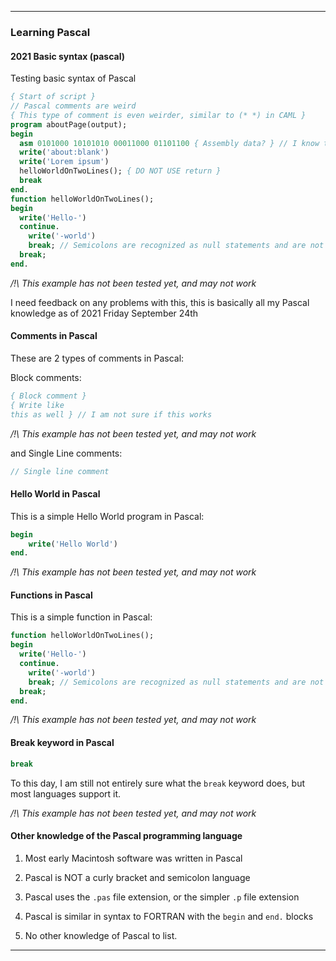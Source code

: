 ***

### Learning Pascal

#### 2021 Basic syntax (pascal)

Testing basic syntax of Pascal

```pascal
{ Start of script }
// Pascal comments are weird
{ This type of comment is even weirder, similar to (* *) in CAML }
program aboutPage(output);
begin
  asm 0101000 10101010 00011000 01101100 { Assembly data? } // I know this line is not functional, take it out upon testing
  write('about:blank')
  write('Lorem ipsum')
  helloWorldOnTwoLines(); { DO NOT USE return }
  break
end.
function helloWorldOnTwoLines();
begin
  write('Hello-')
  continue.
  	write('-world')
  	break; // Semicolons are recognized as null statements and are not needed
  break;
end.
```

_/!\ This example has not been tested yet, and may not work_

I need feedback on any problems with this, this is basically all my Pascal knowledge as of 2021 Friday September 24th

#### Comments in Pascal

These are 2 types of comments in Pascal:

Block comments:

```pascal
{ Block comment }
{ Write like
this as well } // I am not sure if this works
```

_/!\ This example has not been tested yet, and may not work_

and Single Line comments:

```pascal
// Single line comment
```

#### Hello World in Pascal

This is a simple Hello World program in Pascal:

```pascal
begin
	write('Hello World')
end.
```

_/!\ This example has not been tested yet, and may not work_

#### Functions in Pascal

This is a simple function in Pascal:

```pascal
function helloWorldOnTwoLines();
begin
  write('Hello-')
  continue.
  	write('-world')
  	break; // Semicolons are recognized as null statements and are not needed
  break;
end.
```

_/!\ This example has not been tested yet, and may not work_

#### Break keyword in Pascal

```pascal
break
```

To this day, I am still not entirely sure what the `break` keyword does, but most languages support it.

_/!\ This example has not been tested yet, and may not work_

#### Other knowledge of the Pascal programming language

1. Most early Macintosh software was written in Pascal

2. Pascal is NOT a curly bracket and semicolon language

3. Pascal uses the `.pas` file extension, or the simpler `.p` file extension

4. Pascal is similar in syntax to FORTRAN with the `begin` and `end.` blocks

5. No other knowledge of Pascal to list.

***
